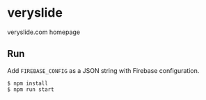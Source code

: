 # veryslide
veryslide.com homepage

## Run
Add `FIREBASE_CONFIG` as a JSON string with Firebase configuration.

```shell
$ npm install
$ npm run start
```
